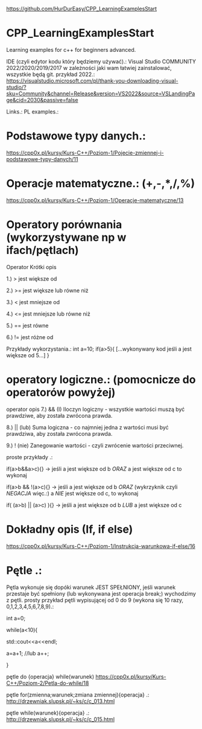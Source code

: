 https://github.com/HurDurEasy/CPP_LearningExamplesStart
# CPP_LearningExamplesStart
Learning examples for c++ for beginners advanced. 

IDE (czyli edytor kodu który będziemy używać).:
Visual Studio COMMUNITY 2022/2020/2019/2017 w zależności jaki wam łatwiej zainstalować, wszystkie będą git.
przykład 2022.:
https://visualstudio.microsoft.com/pl/thank-you-downloading-visual-studio/?sku=Community&channel=Release&version=VS2022&source=VSLandingPage&cid=2030&passive=false

Links.:
PL examples.:
# Podstawowe typy danych.:
https://cpp0x.pl/kursy/Kurs-C++/Poziom-1/Pojecie-zmiennej-i-podstawowe-typy-danych/11

# Operacje matematyczne.: (+,-,*,/,%)
https://cpp0x.pl/kursy/Kurs-C++/Poziom-1/Operacje-matematyczne/13

# Operatory porównania (wykorzystywane np w ifach/pętlach)
Operator	  Krótki opis

1.) >	      jest większe od 

2.) >=	    jest większe lub równe niż 

3.) <	      jest mniejsze od 

4.) <=	    jest mniejsze lub równe niż 

5.) ==	    jest równe

6.) !=      jest różne od

Przykłady wykorzystania.:
int a=10;
if(a>5){ [...wykonywany kod jeśli a jest większe od 5...] }

# operatory logiczne.: (pomocnicze do operatorów powyżej)
operator        opis
7.) &&	          (I) Iloczyn logiczny - wszystkie wartości muszą być prawdziwe, aby została zwrócona prawda.

8.) ||	          (lub) Suma logiczna - co najmniej jedna z wartości musi być prawdziwa, aby została zwrócona prawda.

9.) !	            (nie) Zanegowanie wartości - czyli zwrócenie wartości przeciwnej.

proste przykłady .:

if(a>b&&a>c){} -> jeśli a jest większe od b _ORAZ_ a jest większe od c to wykonaj

if(a>b && !(a>c){} -> jeśli a jest większe od b _ORAZ_  (wykrzyknik czyli _NEGACJA_ więc.:) a _NIE_ jest większe od c, to wykonaj

if( (a>b) || (a>c) ){} -> jeśli a jest większe od b _LUB_ a jest większe od c



# Dokładny opis (If, if else)
https://cpp0x.pl/kursy/Kurs-C++/Poziom-1/Instrukcja-warunkowa-if-else/16


# Pętle .: 
Pętla wykonuje się dopóki warunek JEST SPEŁNIONY, jeśli warunek przestaje być spełniony (lub wykonywana jest operacja break;) wychodzimy z pętli.
prosty przykład pętli wypisującej od 0 do 9 (wykona się 10 razy, 0,1,2,3,4,5,6,7,8,9).:

int a=0;

while(a<10){

  std::cout<<a<<endl;
  
  a=a+1; //lub a++;
  
  }

pętle do {operacja} while(warunek)   https://cpp0x.pl/kursy/Kurs-C++/Poziom-2/Petla-do-while/18

pętle for(zmienna;warunek;zmiana zmiennej){operacja}  .: http://drzewniak.slupsk.pl/~ks/c/c_013.html

pętle while(warunek){operacja} .: http://drzewniak.slupsk.pl/~ks/c/c_015.html



